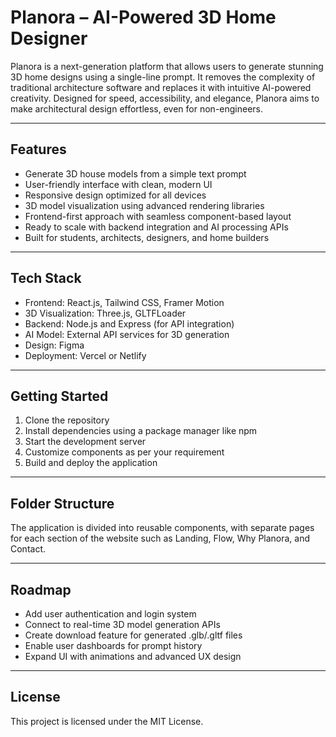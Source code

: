 # Planora – AI-Powered 3D Home Designer

Planora is a next-generation platform that allows users to generate stunning 3D home designs using a single-line prompt. It removes the complexity of traditional architecture software and replaces it with intuitive AI-powered creativity. Designed for speed, accessibility, and elegance, Planora aims to make architectural design effortless, even for non-engineers.

---

## Features

- Generate 3D house models from a simple text prompt
- User-friendly interface with clean, modern UI
- Responsive design optimized for all devices
- 3D model visualization using advanced rendering libraries
- Frontend-first approach with seamless component-based layout
- Ready to scale with backend integration and AI processing APIs
- Built for students, architects, designers, and home builders

---

## Tech Stack

- Frontend: React.js, Tailwind CSS, Framer Motion
- 3D Visualization: Three.js, GLTFLoader
- Backend: Node.js and Express (for API integration)
- AI Model: External API services for 3D generation
- Design: Figma
- Deployment: Vercel or Netlify

---

## Getting Started

1. Clone the repository
2. Install dependencies using a package manager like npm
3. Start the development server
4. Customize components as per your requirement
5. Build and deploy the application

---

## Folder Structure

The application is divided into reusable components, with separate pages for each section of the website such as Landing, Flow, Why Planora, and Contact.

---

## Roadmap

- Add user authentication and login system
- Connect to real-time 3D model generation APIs
- Create download feature for generated .glb/.gltf files
- Enable user dashboards for prompt history
- Expand UI with animations and advanced UX design

---

## License

This project is licensed under the MIT License.

